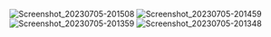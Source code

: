 ![Screenshot_20230705-201508](https://github.com/Victor-kithinji/MovieApp/assets/122810077/2510d6ac-46d0-46f3-a5a6-b14f94f9fc99)
![Screenshot_20230705-201459](https://github.com/Victor-kithinji/MovieApp/assets/122810077/6740f9e8-2021-456e-a148-2e8e0f874001)
![Screenshot_20230705-201359](https://github.com/Victor-kithinji/MovieApp/assets/122810077/21e36bd9-0bad-443c-9e99-1ed3f3200421)
![Screenshot_20230705-201348](https://github.com/Victor-kithinji/MovieApp/assets/122810077/9d0e18cf-e517-4e53-8850-fee015761134)
